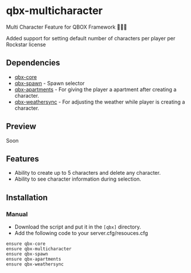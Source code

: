 # qbx-multicharacter
Multi Character Feature for QBOX Framework :people_holding_hands:

Added support for setting default number of characters per player per Rockstar license

## Dependencies
- [qbx-core](https://github.com/Qbox-project/qbx-core)
- [qbx-spawn](https://github.com/Qbox-project/qbx-spawn) - Spawn selector
- [qbx-apartments](https://github.com/Qbox-project/qbx-apartments) - For giving the player a apartment after creating a character.
- [qbx-weathersync](https://github.com/Qbox-project/qbx-weathersync) - For adjusting the weather while player is creating a character.

## Preview
Soon

## Features
- Ability to create up to 5 characters and delete any character.
- Ability to see character information during selection.

## Installation
### Manual
- Download the script and put it in the `[qbx]` directory.
- Add the following code to your server.cfg/resouces.cfg
```
ensure qbx-core
ensure qbx-multicharacter
ensure qbx-spawn
ensure qbx-apartments
ensure qbx-weathersync
```
